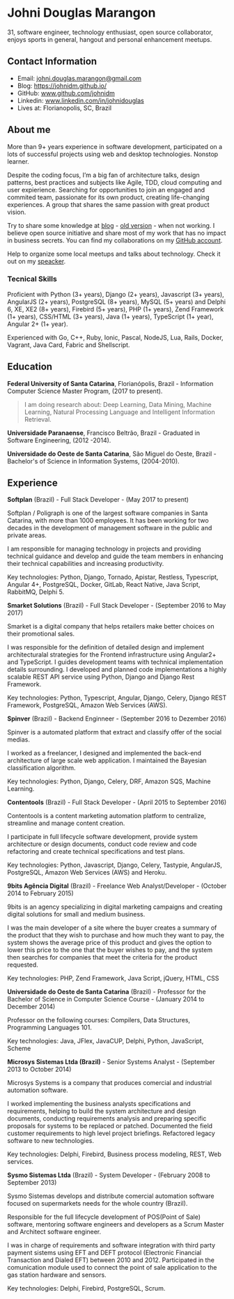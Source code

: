 # Johni Douglas Marangon

31, software engineer, technology enthusiast, open source collaborator, enjoys sports in general, hangout and personal enhancement meetups.

## Contact Information

* Email: johni.douglas.marangon@gmail.com
* Blog: https://johnidm.github.io/
* GitHub: www.github.com/johnidm
* Linkedin: www.linkedin.com/in/johnidouglas
* Lives at: Florianopolis, SC, Brazil

## About me

More than 9+ years experience in software development, participated on a lots  of successful projects using web and desktop technologies. Nonstop learner.

Despite the coding focus, I’m a big fan of architecture talks, design patterns, best practices and subjects like Agile, TDD, cloud computing and user expierience. Searching for opportunities to join an engaged and commited team, passionate for its own product, creating life-changing experiences. A group that shares the same passion with great product vision.  

Try to share some knowledge at [blog](https://johnidm.github.io/) - [old version](http://johnidouglas.com/) - when not working. I believe open source initiative and share most of my work that has no impact in business secrets. You can find my collaborations on my [GitHub account](https://github.com/johnidm).  

Help to organize some local meetups and talks about technology. Check it out on my [speacker](http://slides.com/johnidouglasmarangon).

### Tecnical Skills

Proficient with Python (3+ years), Django (2+ years), Javascript (3+ years), AngularJS (2+ years), PostgreSQL (8+ years), MySQL (5+ years) and Delphi 6, XE, XE2 (8+ years), Firebird (5+ years), PHP (1+ years), Zend Framework (1+ years), CSS/HTML (3+ years), Java (1+ years), TypeScript (1+ year), Angular 2+ (1+ year).

Experienced with Go, C++, Ruby, Ionic, Pascal, NodeJS, Lua, Rails, Docker, Vagrant, Java Card, Fabric and Shellscript.

## Education

**Federal University of Santa Catarina**, Florianópolis, Brazil - Information Computer Science Master Program, (2017 to present).

> I am doing research about: Deep Learning, Data Mining, Machine Learning, Natural Processing Language and Intelligent Information Retrieval.

**Universidade Paranaense**, Francisco Beltrão, Brazil - Graduated in Software Engineering, (2012 -2014).

**Universidade do Oeste de Santa Catarina**, São Miguel do Oeste, Brazil - Bachelor's of Science in Information Systems, (2004-2010).

## Experience

**Softplan** (Brazil) - Full Stack Developer - (May 2017 to present)

Softplan / Poligraph is one of the largest software companies in Santa Catarina, with more than 1000 employees. It has been working for two decades in the development of management software in the public and private areas. 

I am responsible for managing technology in projects and providing technical guidance and develop and guide the team members in enhancing their technical capabilities and increasing productivity.

Key technologies: Python, Django, Tornado, Apistar, Restless, Typescript, Angular 4+, PostgreSQL, Docker, GitLab, React Native, Java Script, RabbitMQ, Delphi 5.

**Smarket Solutions** (Brazil) - Full Stack Developer - (September 2016 to May 2017)

Smarket is a digital company that helps retailers make better choices on their promotional sales. 

I was responsible for the definition of detailed design and implement architecturalal strategies for the Frontend infrastructure using Angular2+ and TypeScript. I guides development teams with technical implementation details surrounding. I developed and planned code implementations a highly scalable REST API service using Python, Django and Django Rest Framework.

Key technologies: Python, Typescript, Angular, Django, Celery, Django REST Framework, PostgreSQL, Amazon Web Services (AWS).

**Spinver** (Brazil) - Backend Enginneer - (September 2016 to Dezember 2016)

Spinver is a automated platform that extract and classify offer of the social medias. 

I worked as a freelancer, I designed and implemented the back-end architecture of large scale web application. I maintained the Bayesian classification algorithm.

Key technologies: Python, Django, Celery, DRF, Amazon SQS, Machine Learning.

**Contentools** (Brazil) - Full Stack Developer - (April 2015 to September 2016)

Contentools is a content marketing automation platform to centralize, streamline and manage content creation. 

I participate in full lifecycle software development, provide system architecture or design documents, conduct code review and code refactoring and create technical specifications and test plans.

Key technologies: Python, Javascript, Django, Celery, Tastypie, AngularJS, PostgreSQL, Amazon Web Services (AWS) and Heroku.

**9bits Agência Digital** (Brazil) - Freelance Web Analyst/Developer - (October 2014 to February 2015)

9bits is an agency specializing in digital marketing campaigns and creating digital solutions for small and medium business.

I was the main developer of a site where the buyer creates a summary of the product that they wish to purchase and how much they want to pay, the system shows the average price of this product and gives the option to lower this price to the one that the buyer wishes to pay, and the system then searches for companies that meet the criteria for the product requested. 

Key technologies: PHP, Zend Framework, Java Script, jQuery, HTML, CSS

**Universidade do Oeste de Santa Catarina** (Brazil) - Professor for the  Bachelor of Science in Computer Science Course - (January 2014 to December 2014)

Professor on the following courses: Compilers, Data Structures, Programming Languages 101.

Key technologies: Java, JFlex, JavaCUP, Delphi, Python, JavaScript, Scheme

**Microsys Sistemas Ltda (Brazil)** - Senior Systems Analyst - (September 2013 to October 2014)

Microsys Systems is a company that produces comercial and industrial automation software.

I worked implementing the business analysts specifications and requirements, helping to build the system architecture and design documents, conducting requirements analysis and preparing specific proposals for systems to be replaced or patched. Documented the field customer requirements to high level project briefings. Refactored legacy software to new technologies.

Key technologies: Delphi, Firebird, Business process modeling, REST, Web services.

**Sysmo Sistemas Ltda**  (Brazil) - System Developer - (February 2008 to September 2013)

Sysmo Sistemas develops and distribute comercial automation software focused on supermarkets needs for the whole country (Brazil).

Responsible for the full lifecycle development of POS(Point of Sale) software, mentoring software engineers and developers as a Scrum Master and Architect software engineer.

I was in charge of requirements and software integration with third party payment sistems using EFT and DEFT protocol (Electronic Financial Transaction and Dialed EFT) between 2010 and 2012.
Participated in the comunication module used to connect the point of sale application to the gas station hardware and sensors.

Key technologies: Delphi, Firebird, PostgreSQL, Scrum.
